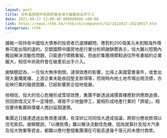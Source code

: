 ```yaml
---
layout: post
title: 分析員相信中央政府會在恒大破產前出手介入
date: 2021-09-17 13:08:40.000000000 +08:00
link: https://news.rthk.hk/rthk/ch/component/k2/1611017-20210917.htm
categories: rthk
---
```


據報一班持有中國恒大債券的投資者已選擇顧問，應對約200億美元未到期海外債券可能出現的違約。交銀國際中國房地産行業分析師謝騏聰表示，恒大難以短期內獨自解決流動性問題，只能進行債務重組，但由於集團規模較過往所有重組的企業龐大，相信中央政府會在破產前出手介入。

謝騏聰認為，一旦恒大無序倒閉，漣漪效應的影響，比得上美國雷曼事件，或會出現大量爛尾樓、上游企業未能收回墊支款項等，而現時內地土地市場出現流標，亦反映行業的融資困難，已經影響房企投地發展。

他相信，恒大的信心危機形成雪球效應，集團不斷透過減價賣樓應對供應商追債，但回款情況又不一定理想，導致不少地盤停工，變相形成地產行業的「擠堤」，相信要待集團與債權人商討延期還債。

集團近日接連透過出售資產減債，有深圳公司同恒大達成協議，將部分應收款項以住宅抵扣。謝騏聰說，「以樓抵債」難以解決流動性危機，因為就算計及恒大汽車及恒大物業等資金，都難以應付整個集團潛在可能高達幾千億元的未償付商票。
